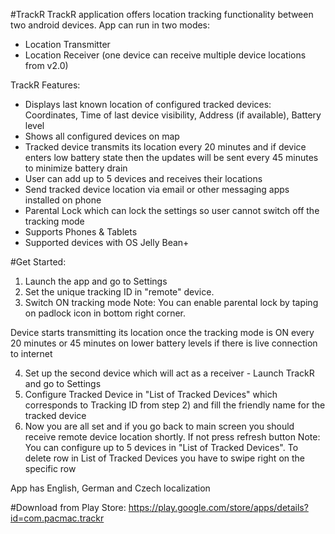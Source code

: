 #TrackR
TrackR application offers location tracking functionality between two android devices. 
App can run in two modes:

- Location Transmitter
- Location Receiver (one device can receive multiple device locations from v2.0)


TrackR Features:
- Displays last known location of configured tracked devices: 
  Coordinates, Time of last device visibility, Address (if available), Battery level
- Shows all configured devices on map
- Tracked device transmits its location every 20 minutes and if device enters low battery state then the updates will be sent every 45 minutes to minimize battery drain
- User can add up to 5 devices and receives their locations
- Send tracked device location via email or other messaging apps installed on phone
- Parental Lock which can lock the settings so user cannot switch off the tracking mode
- Supports Phones & Tablets
- Supported devices with OS Jelly Bean+


#Get Started:

1) Launch the app and go to Settings
2) Set the unique tracking ID in "remote" device.
3) Switch ON tracking mode
Note: You can enable parental lock by taping on padlock icon in bottom right corner.

Device starts transmitting its location once the tracking mode is ON every 20 minutes or 45 minutes on lower battery levels if there is live connection to internet

4) Set up the second device which will act as a receiver - Launch TrackR and go to Settings
5) Configure Tracked Device in "List of Tracked Devices" which corresponds to Tracking ID from step 2) and fill the friendly name for the tracked device
6) Now you are all set and if you go back to main screen you should receive remote device location shortly. If not press refresh button
Note: You can configure up to 5 devices in "List of Tracked Devices". To delete row in List of Tracked Devices you have to swipe right on the specific row

App has English, German and Czech localization


#Download from Play Store:
https://play.google.com/store/apps/details?id=com.pacmac.trackr
